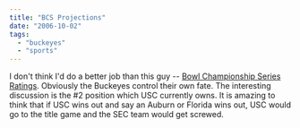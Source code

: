 ```yaml
---
title: "BCS Projections"
date: "2006-10-02"
tags: 
  - "buckeyes"
  - "sports"
---
```


I don't think I'd do a better job than this guy -- [Bowl Championship Series Ratings](http://www.tellshowbcs.com/ "Bowl Championship Series Ratings"). Obviously the Buckeyes control their own fate. The interesting discussion is the #2 position which USC currently owns. It is amazing to think that if USC wins out and say an Auburn or Florida wins out, USC would go to the title game and the SEC team would get screwed.
